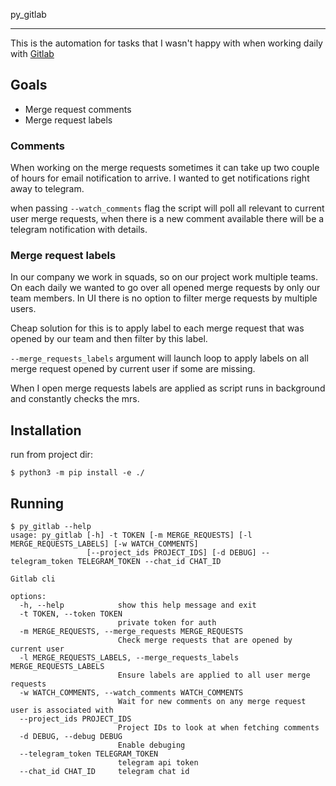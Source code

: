 py_gitlab

---

This is the automation for tasks that I wasn't happy with when working daily with [Gitlab](https//:gitlab.com)

## Goals

- Merge request comments
- Merge request labels

### Comments

When working on the merge requests sometimes it can take up two couple of hours for email notification to arrive.
I wanted to get notifications right away to telegram.

when passing `--watch_comments` flag the script will poll all relevant to current user merge requests, when there is a new comment available there will be a telegram notification with details.

### Merge request labels

In our company we work in squads, so on our project work multiple teams. On each daily we wanted to go over all opened merge requests by only our team members. In UI there is no option to filter merge requests by multiple users.

Cheap solution for this is to apply label to each merge request that was opened by our team and then filter by this label.

`--merge_requests_labels` argument will launch loop to apply labels on all merge request opened by current user if some are missing.

When I open merge requests labels are applied as script runs in background and constantly checks the mrs.

## Installation

run from project dir:

```
$ python3 -m pip install -e ./
```

## Running

```
$ py_gitlab --help
usage: py_gitlab [-h] -t TOKEN [-m MERGE_REQUESTS] [-l MERGE_REQUESTS_LABELS] [-w WATCH_COMMENTS]
                 [--project_ids PROJECT_IDS] [-d DEBUG] --telegram_token TELEGRAM_TOKEN --chat_id CHAT_ID

Gitlab cli

options:
  -h, --help            show this help message and exit
  -t TOKEN, --token TOKEN
                        private token for auth
  -m MERGE_REQUESTS, --merge_requests MERGE_REQUESTS
                        Check merge requests that are opened by current user
  -l MERGE_REQUESTS_LABELS, --merge_requests_labels MERGE_REQUESTS_LABELS
                        Ensure labels are applied to all user merge requests
  -w WATCH_COMMENTS, --watch_comments WATCH_COMMENTS
                        Wait for new comments on any merge request user is associated with
  --project_ids PROJECT_IDS
                        Project IDs to look at when fetching comments
  -d DEBUG, --debug DEBUG
                        Enable debuging
  --telegram_token TELEGRAM_TOKEN
                        telegram api token
  --chat_id CHAT_ID     telegram chat id

```
